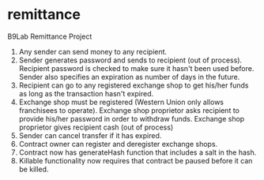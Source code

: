 # remittance
B9Lab Remittance Project

1. Any sender can send money to any recipient. 
2. Sender generates password and sends to recipient (out of process). Recipient password is checked to make sure it hasn't been used before. Sender also specifies an expiration as number of days in the future.
3. Recipient can go to any registered exchange shop to get his/her funds as long as the transaction hasn't expired.
4. Exchange shop must be registered (Western Union only allows franchisees to operate). Exchange shop proprietor asks
recipient to provide his/her password in order to withdraw funds. Exchange shop proprietor gives recipient cash (out of  process)
5. Sender can cancel transfer if it has expired.
6. Contract owner can register and deregister exchange shops.
7. Contract now has generateHash function that includes a salt in the hash.
8. Killable functionality now requires that contract be paused before it can be killed.




